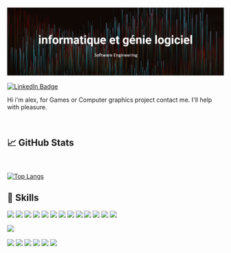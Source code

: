 ![intro](./img/intro.png)

[![LinkedIn Badge](https://img.shields.io/badge/LinkedIn-Profile-informational?style=flat&logo=linkedin&logoColor=white&color=0D76A8)](https://www.linkedin.com/in/alexandre-b-ba103b18a/)

Hi i'm alex, for Games or Computer graphics project contact me. I'll help with pleasure.

<br>

## &#x1f4c8; GitHub Stats

<br>

[![Top Langs](https://github-readme-stats.vercel.app/api/top-langs/?username=AlexandreBillereau&theme=city_lights&card_width=1000&layout=compact)](https://github.com/anuraghazra/github-readme-stats)


## 💼 Skills

![](https://img.shields.io/badge/Code-Angular-informational?style=flat&logo=angular&logoColor=white&color=4AB197)
![](https://img.shields.io/badge/Code-JavaScript-informational?style=flat&logo=JavaScript&logoColor=white&color=4AB197)
![](https://img.shields.io/badge/Code-TypeScript-informational?style=flat&logo=TypeScript&logoColor=white&color=4AB197)
![](https://img.shields.io/badge/Code-Java-informational?style=flat&logo=Java&logoColor=white&color=4AB197)
![](https://img.shields.io/badge/Code-CSharp-informational?style=flat&logo=c-sharp&logoColor=white&color=4AB197)
![](https://img.shields.io/badge/Code-MongoDB-informational?style=flat&logo=MongoDB&logoColor=white&color=4AB197)
![](https://img.shields.io/badge/Code-MySQL-informational?style=flat&logo=MySQL&logoColor=white&color=4AB197)
![](https://img.shields.io/badge/Code-Python-green?style=flat&logo=python&logoColor=white&color=4AB197)
![](https://img.shields.io/badge/Code-C-green?style=flat&logo=c&logoColor=white&color=4AB197)
![](https://img.shields.io/badge/Code-Flutter-green?style=flat&logo=flutter&logoColor=white&color=4AB197)
![](https://img.shields.io/badge/Code-NodeJs-green?style=flat&logo=node.js&logoColor=white&color=4AB197)
![](https://img.shields.io/badge/Code-NestJs-green?style=flat&logo=NestJs&logoColor=white&color=4AB197)
![](https://img.shields.io/badge/Code-Linux-green?style=flat&logo=linux&logoColor=white&color=4AB197)




![](https://img.shields.io/badge/Style-CSS-informational?style=flat&logo=css3&logoColor=white&color=4AB197)

![](https://img.shields.io/badge/Soft-Blender-green?style=flat&logo=blender&logoColor=white&color=4AB197)
![](https://img.shields.io/badge/Soft-Godot-green?style=flat&logo=Godot-Engine&logoColor=white&color=4AB197)
![](https://img.shields.io/badge/Soft-Jira-green?style=flat&logo=jira&logoColor=white&color=4AB197)
![](https://img.shields.io/badge/Soft-Figma-green?style=flat&logo=figma&logoColor=white&color=4AB197)
![](https://img.shields.io/badge/Soft-Git-green?style=flat&logo=git&logoColor=white&color=4AB197)
![](https://img.shields.io/badge/Soft-Postman-green?style=flat&logo=postman&logoColor=white&color=4AB197)


<!--
**AlexandreBillereau/AlexandreBillereau** is a ✨ _special_ ✨ repository because its `README.md` (this file) appears on your GitHub profile.

Here are some ideas to get you started:

- 🔭 I’m currently working on ...
- 🌱 I’m currently learning ...
- 👯 I’m looking to collaborate on ...
- 🤔 I’m looking for help with ...
- 💬 Ask me about ...
- 📫 How to reach me: ...
- 😄 Pronouns: ...
- ⚡ Fun fact: ...
-->
